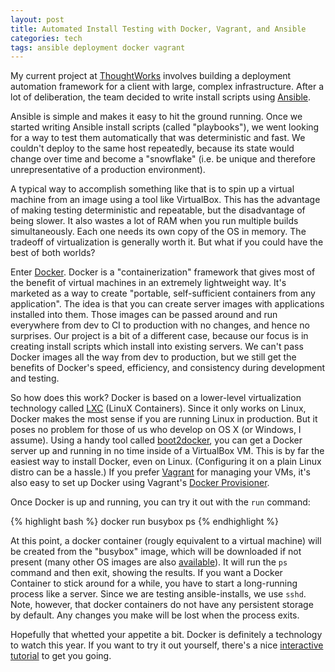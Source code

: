 ```yaml
---
layout: post
title: Automated Install Testing with Docker, Vagrant, and Ansible
categories: tech
tags: ansible deployment docker vagrant 
---
```


My current project at [ThoughtWorks] involves building a deployment automation framework for a client with large, complex infrastructure. After a lot of deliberation, the team decided to write install scripts using [Ansible]. 

Ansible is simple and makes it easy to hit the ground running. Once we started writing Ansible install scripts (called "playbooks"), we went looking for a way to test them automatically that was deterministic and fast. We couldn't deploy to the same host repeatedly, because its state would change over time and become a "snowflake" (i.e. be unique and therefore unrepresentative of a production environment).

A typical way to accomplish something like that is to spin up a virtual machine from an image using a tool like VirtualBox. This has the advantage of making testing deterministic and repeatable, but the disadvantage of being slower. It also wastes a lot of RAM when you run multiple builds simultaneously. Each one needs its own copy of the OS in memory. The tradeoff of virtualization is generally worth it. But what if you could have the best of both worlds?

Enter [Docker]. Docker is a "containerization" framework that gives most of the benefit of virtual machines in an extremely lightweight way. It's marketed as a way to create "portable, self-sufficient containers from any application". The idea is that you can create server images with applications installed into them. Those images can be passed around and run everywhere from dev to CI to production with no changes, and hence no surprises.  Our project is a bit of a different case, because our focus is in creating install scripts which install into existing servers. We can't pass Docker images all the way from dev to production, but we still get the benefits of Docker's speed, efficiency, and consistency during development and testing.

So how does this work? Docker is based on a lower-level virtualization technology called [LXC] (LinuX Containers). Since it only works on Linux, Docker makes the most sense if you are running Linux in production. But it poses no problem for those of us who develop on OS X (or Windows, I assume). Using a handy tool called [boot2docker], you can get a Docker server up and running in no time inside of a VirtualBox VM. This is by far the easiest way to install Docker, even on Linux. (Configuring it on a plain Linux distro can be a hassle.) If you prefer [Vagrant] for managing your VMs, it's also easy to set up Docker using Vagrant's [Docker Provisioner].

Once Docker is up and running, you can try it out with the <code>run</code> command:

{% highlight bash %}
docker run busybox ps
{% endhighlight %}

At this point, a docker container (rougly equivalent to a virtual machine) will be created from the "busybox" image, which will be downloaded if not present (many other OS images are also [available](https://github.com/dotcloud/docker/wiki/Public-docker-images)). It will run the <code>ps</code> command and then exit, showing the results. If you want a Docker Container to stick around for a while, you have to start a long-running process like a server. Since we are testing ansible-installs, we use <code>sshd</code>. Note, however, that docker containers do not have any persistent storage by default. Any changes you make will be lost when the process exits.

Hopefully that whetted your appetite a bit. Docker is definitely a technology to watch this year. If you want to try it out yourself, there's a nice [interactive tutorial] to get you going.


[^1]: According to the documentation as of today (5/12/14), "Docker is currently under heavy development. It should not be used in production (yet)" - https://www.docker.io/learn_more/

[Docker Provisioner]: http://docs.vagrantup.com/v2/provisioning/docker.html

[boot2docker]: http://docs.docker.io/installation/mac/
[windows]: http://docs.docker.io/installation/windows/
[ThoughtWorks]: http://www.thoughtworks.com
[Ansible]: http://www.ansible.com
[Docker]: http://docker.io
[LXC]: https://linuxcontainers.org/
[Vagrant]: http://www.vagrantup.com/
[interactive tutorial]: https://www.docker.io/gettingstarted/


